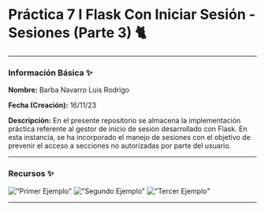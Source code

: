 # Práctica 7 I Flask Con Iniciar Sesión - Sesiones (Parte 3) 🐈

---

### Información Básica ✨

**Nombre:** Barba Navarro Luis Rodrigo

**Fecha (Creación):** 16/11/23

**Descripción:** En el presente repositorio se almacena la implementación práctica referente al gestor de inicio de sesión desarrollado con Flask. En esta instancia, se ha incorporado el manejo de sesiones con el objetivo de prevenir el acceso a secciones no autorizadas por parte del usuario.

---

### Recursos ✨

!["Primer Ejemplo"](https://i.imgur.com/HTqAhYO.png)
!["Segundo Ejemplo"](https://i.imgur.com/t7ScACX.png)
!["Tercer Ejemplo"](https://i.imgur.com/EuiM0kZ.png)

---
